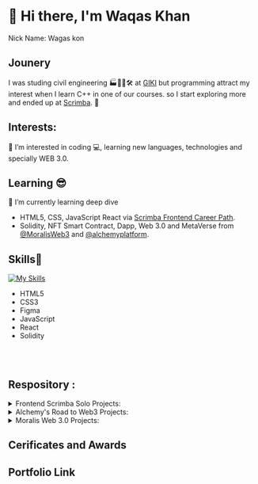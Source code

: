 # 👋 Hi there, I'm Waqas Khan 
Nick Name: Wagas kon
## Jounery
I was studing civil engineering 🏭👨‍🔧🛠 at [GIKI](https://giki.edu.pk/) but programming attract my interest when I learn C++ in one of our courses. so I start exploring more and ended up at [Scrimba](scrimba.com). 🔀

## Interests:
👀 I’m interested in coding :computer:, learning new languages, technologies and specially WEB 3.0.

## Learning :sunglasses: 
🌱 I’m currently learning deep dive 
- HTML5, CSS, JavaScript React via [Scrimba Frontend Career Path](https://scrimba.com/learn/frontend).  
- Solidity, NFT Smart Contract, Dapp, Web 3.0 and MetaVerse from [@MoralisWeb3](https://docs.moralis.io/introduction/readme) and [@alchemyplatform](https://docs.alchemy.com/alchemy/road-to-web3/welcome-to-the-road-to-web3).


## Skills:muscle: 
[![My Skills](https://skillicons.dev/icons?i=html,css,figma,js,react,solidity)](https://skillicons.dev)
- HTML5
- CSS3
- Figma 
- JavaScript 
- React 
- Solidity
<br>
<br>


## Respository : 
<details>
    <summary>Frontend Scrimba Solo Projects:</summary>

<p> Throughout the Scrimba front-end developer career path you are encouraged to do multiple solo projects. Solo means there will be no guidance or solution to the challenge; only the design and requirements of the projects are given.
           </p>
          
<nav class="list" >
  <li><a class="item" href='https://github.com/wagaskon/Random-Password-Generator'>Random Password Generator</a></li><br>
  <li><a class="item" href='https://github.com/wagaskon/Basket-Ball-Game'>Basket Ball Game</a></li><br>

  <li><a class="item" href='https://github.com/wagaskon/personal-site'>Personal Site</a></li><br>
  <li><a class="item" href='https://github.com/wagaskon/Visit-Pakistan'>Visit Pakistan</a><br>
  
  
</nav>
           

        
           
</details> 
<details>
    <summary> Alchemy's Road to Web3 Projects:</summary>
           <p>These are project done in Raod to Web 3 Path by Alchemy one in a week.
           </p>
           
<nav class="o-link-list" >

  <li><a  href='https://github.com/wagaskon/NFT-Smart-Contract-ERC721-'>1. Developed an NFT Smart Contract (ERC-721)</a></li><br>

  <li><a  href='paste link here'>2. Build "Buy Me a Coffee" DeFi dapp</a></li><br>

  <li><a href='link'>3. Make NFTs with On-Chain Metadata - Hardhat and JavaScript</a></li><br>

  <li><a  href='link'>4. Create an NFT Gallery</a></li><br>

  <li><a  href='link'>5. Connect APIs to your Smart Contracts using Chainlink</a></li><br>
  <li><a  href='link'>6. Build a Staking Dapp</a></li><br>
  <li><a  href='link'>7. Build an NFT Marketplace from Scratch</a></li><br>
  <li><a  href='link'>8. Build a betting game on Optimism</a></li><br>
  <li><a  href='link'>9. Build a Token Swap Dapp With 0x API</a></li><br>
  <li><a  href='link'>10. Create a Decentralized Twitter with Lens Protocol</a></li><br>
 
</nav>        
</details> 

</details> 
<details>
    <summary> Moralis Web 3.0 Projects:</summary>
           <p>These are project done in Raod to Web 3 Path by Alchemy one in a week.
           </p>
           
<nav class="o-link-list" >
<li><a  href='link'>NOT Yet Completed</a></li><br>
 
</nav>        
</details> 

## Cerificates and Awards

## Portfolio Link
